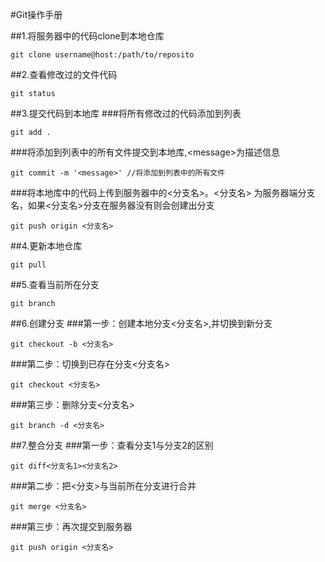 #Git操作手册

##1.将服务器中的代码clone到本地仓库
```
git clone username@host:/path/to/reposito

```
##2.查看修改过的文件代码 
``` 
git status
```
##3.提交代码到本地库
###将所有修改过的代码添加到列表
```
git add . 
```
###将添加到列表中的所有文件提交到本地库,\<message>为描述信息
```
git commit -m '<message>' //将添加到列表中的所有文件
```
###将本地库中的代码上传到服务器中的<分支名>。<分支名> 为服务器端分支名，如果<分支名>分支在服务器没有则会创建出分支
```
git push origin <分支名>
```
##4.更新本地仓库
```
git pull
```
##5.查看当前所在分支
``` 
git branch
```
##6.创建分支
###第一步：创建本地分支<分支名>,并切换到新分支
```
git checkout -b <分支名>
```
###第二步：切换到已存在分支<分支名>
```
git checkout <分支名>
```
###第三步：删除分支<分支名>
```
git branch -d <分支名>
```
##7.整合分支
###第一步：查看分支1与分支2的区别
```
git diff<分支名1><分支名2>
```
###第二步：把<分支>与当前所在分支进行合并
```
git merge <分支名>
```
###第三步：再次提交到服务器
```
git push origin <分支名> 
```



